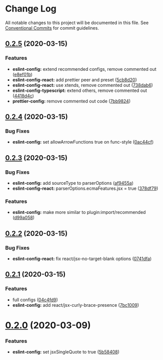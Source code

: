 # Change Log

All notable changes to this project will be documented in this file.
See [Conventional Commits](https://conventionalcommits.org) for commit guidelines.

## [0.2.5](https://github.com/dacioromero/javascript-configs/compare/v0.2.4...v0.2.5) (2020-03-15)


### Features

* **eslint-config:** extend recommended configs, remove commented out ([e8ef01b](https://github.com/dacioromero/javascript-configs/commit/e8ef01bac4ea376814bc5b686cdbe4b907e6c0b4))
* **eslint-config-react:** add prettier peer and preset ([5cb8d20](https://github.com/dacioromero/javascript-configs/commit/5cb8d20f32a363a0d761f91274ae99d33ca9f2de))
* **eslint-config-react:** use xtends, remove commented out ([738dab6](https://github.com/dacioromero/javascript-configs/commit/738dab6c3771c02c177766d0d0e965311a1881f9))
* **eslint-config-typescript:** extend others, remove commented out ([4418d4c](https://github.com/dacioromero/javascript-configs/commit/4418d4c8b61a3361fe2a3675c536afcd8979b17f))
* **prettier-config:** remove commented out code ([7bb9824](https://github.com/dacioromero/javascript-configs/commit/7bb982450a7af661e60caaf26e870d9b130046b6))





## [0.2.4](https://github.com/dacioromero/javascript-configs/compare/v0.2.3...v0.2.4) (2020-03-15)


### Bug Fixes

* **eslint-config:** set allowArrowFunctions true on func-style ([0ac44cf](https://github.com/dacioromero/javascript-configs/commit/0ac44cf5536d231c0383c45ce05a73dcd571433d))





## [0.2.3](https://github.com/dacioromero/javascript-configs/compare/v0.2.2...v0.2.3) (2020-03-15)


### Bug Fixes

* **eslint-config:** add sourceType to parserOptions ([af9455a](https://github.com/dacioromero/javascript-configs/commit/af9455a5f1afaaa4e3700e940041b1bee4efe85f))
* **eslint-config-react:** parserOptions.ecmaFeatures.jsx = true ([378df79](https://github.com/dacioromero/javascript-configs/commit/378df796fffd2baec1f76d37a4c9e1e52e6a84b3))


### Features

* **eslint-config:** make more similar to plugin:import/recommended ([d99a058](https://github.com/dacioromero/javascript-configs/commit/d99a058e2699df00323f7947ee1633af194c9063))





## [0.2.2](https://github.com/dacioromero/javascript-configs/compare/v0.2.1...v0.2.2) (2020-03-15)


### Bug Fixes

* **eslint-config-react:** fix react/jsx-no-target-blank options ([0741dfa](https://github.com/dacioromero/javascript-configs/commit/0741dfac77e7fdc1589566df4234579174c56c80))





## [0.2.1](https://github.com/dacioromero/javascript-configs/compare/v0.2.0...v0.2.1) (2020-03-15)


### Features

* full configs ([04c4fd9](https://github.com/dacioromero/javascript-configs/commit/04c4fd9e7cbd871df430cd9e91da04cb2ea43c20))
* **eslint-config:** add react/jsx-curly-brace-presence ([7bc1009](https://github.com/dacioromero/javascript-configs/commit/7bc1009c6065f9bcf31d55aa5417bf0f24d7a41a))





# [0.2.0](https://github.com/dacioromero/javascript-configs/compare/v0.1.0...v0.2.0) (2020-03-09)

### Features

- **eslint-config:** set jsxSingleQuote to true ([5b58408](https://github.com/dacioromero/javascript-configs/commit/5b584080a59fefbb0656a0f72465ba86c0c2a2eb))
